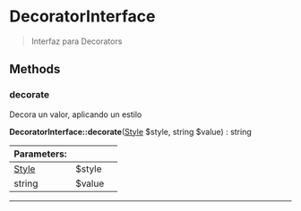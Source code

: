
                                                                                                                                            
    
# DecoratorInterface


> Interfaz para Decorators
>
> 








## Methods

### decorate
Decora un valor, aplicando un estilo


**DecoratorInterface::decorate**([Style](../../../../Style.md) $style, string $value) : string


|Parameters: | | |
| --- | --- | --- |
|[Style](../../../../Style.md) |$style |  |
|string |$value |  |

---


                                                                                                                                                                                                                                                                                                                                                                                                            
    
                                                                                                                                                                                                                                                                             
                